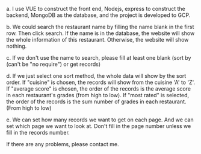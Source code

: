 a. I use VUE to construct the front end, Nodejs, express to construct the backend, MongoDB as the database, and the project is developed to GCP.

b. We could search the restaurant name by filling the name blank in the first row. Then click search. If the name is in the database, the website will show the whole information of this restaurant. Otherwise, the website will show nothing.

c. If we don't use the name to search, please fill at least one blank (sort by (can't be "no require") or get <number> records)
  
d. If we just select one sort method, the whole data will show by the sort order. If "cuisine" is chosen, the records will show from the cuisine 'A' to 'Z'. If "average score" is chosen, the order of the records is the average score in each restaurant's grades (from high to low). If "most rated" is selected, the order of the records is the sum number of grades in each restaurant. (From high to low)
  
e. We can set how many records we want to get on each page. And we can set which page we want to look at. Don't fill in the page number unless we fill in the records number.
  
If there are any problems, please contact me.
